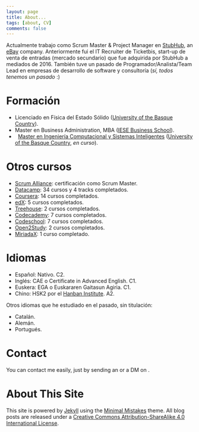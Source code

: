 ```yaml
---
layout: page
title: About...
tags: [about, CV]
comments: false
---
```


Actualmente trabajo como Scrum Master & Project Manager en [StubHub](http://stubhub.com), an [eBay](http://ebay.com) company. Anteriormente fui el IT Recruiter de Ticketbis, start-up de venta de entradas (mercado secundario) que fue adquirida por StubHub a mediados de 2016. También tuve un pasado de Programador/Analista/Team Lead en empresas de desarrollo de software y consultoría (*sí, todos tenemos un pasado* :)

<p></p>

Formación
=========
* <i class="fa fa-graduation-cap"></i> Licenciado en Física del Estado Sólido ([University of the Basque Country](http://www.ehu.eus)).
* <i class="fa fa-graduation-cap"></i> Master en Business Administration, MBA ([IESE Business School](http://www.iese.edu)).
* <i class="fa fa-hand-o-right">&nbsp;</i> [Master en Ingeniería Computacional y Sistemas Inteligentes](http://www.ehu.eus/es/web/kisa/prestakuntza-programa) ([University of the Basque Country](http://www.ehu.eus), *en curso*).

<p></p>

Otros cursos
============
* [Scrum Alliance](https://www.scrumalliance.org/community/profile/festravizm): certificación como Scrum Master.
* [Datacamp](https://www.datacamp.com/profile/estraviz): 34 cursos y 4 tracks completados.
* [Coursera](https://www.coursera.org/): 14 cursos completados.
* [edX](https://www.edx.org/): 5 cursos completados.
* [Treehouse](https://teamtreehouse.com/estraviz): 2 cursos completados.
* [Codecademy](https://www.codecademy.com/estraviz): 7 cursos completados. 
* [Codeschool](https://www.codeschool.com/users/estraviz): 7 cursos completados.
* [Open2Study](https://www.open2study.com/): 2 cursos completados.
* [MiriadaX](https://miriadax.net/): 1 curso completado.

<p></p>

Idiomas
=======
* Español: Nativo. C2.
* Inglés: CAE o Certificate in Advanced English. C1.
* Euskera: EGA o Euskararen Gaitasun Agiria. C1.
* Chino: HSK2 por el [Hanban Institute](http://spanish.hanban.org/). A2.

Otros idiomas que he estudiado en el pasado, sin titulación:

* Catalán. 
* Alemán.
* Portugués.

<p></p>

Contact
=======

You can contact me easily, just by sending an <a href="mailto:javier.estraviz+AgileDataScientist@gmail.com?subject=[AgileDataScientist]"><i class="fa fa-envelope fa-lg"></i></a> or a DM on <a href="http://twitter.com/estraviz" target="_blank"><i class="fa fa-twitter fa-lg"></i></a>.

<p></p>

About This Site
===============
This site is powered by [Jekyll](http://jekyllrb.com/) using the [Minimal Mistakes](http://mademistakes.com/minimal-mistakes/) theme. All blog posts are released under a [Creative Commons Attribution-ShareAlike 4.0 International License](http://creativecommons.org/licenses/by-sa/4.0/).
